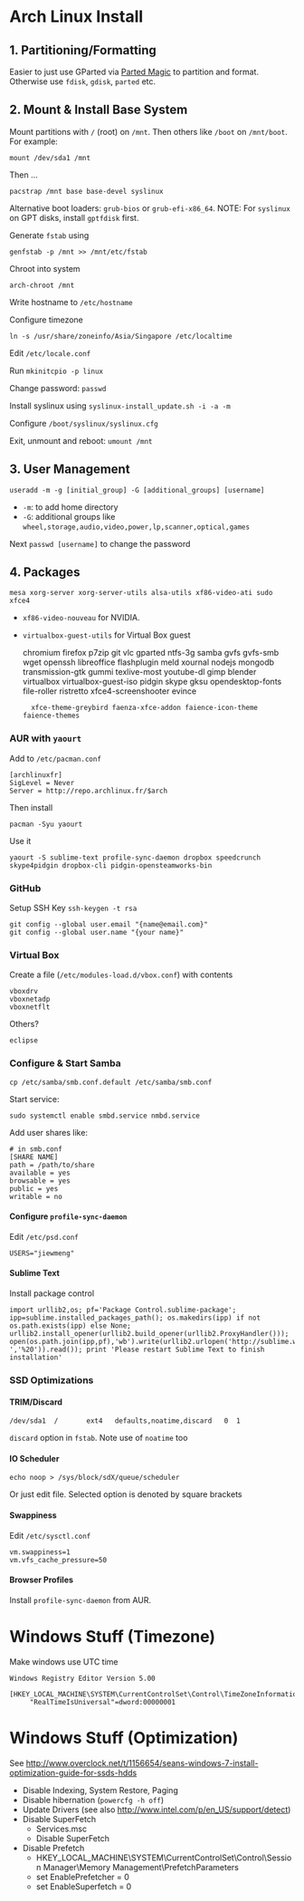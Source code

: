 # Arch Linux Install

## 1. Partitioning/Formatting

Easier to just use GParted via [Parted Magic][pmagic] to partition and format. Otherwise use
`fdisk`, `gdisk`, `parted` etc.

## 2. Mount & Install Base System

Mount partitions with `/` (root) on `/mnt`. Then others like `/boot` on `/mnt/boot`. For example:

	mount /dev/sda1 /mnt

Then ... 

	pacstrap /mnt base base-devel syslinux

Alternative boot loaders: `grub-bios` or `grub-efi-x86_64`. NOTE: For `syslinux` on GPT disks, 
install `gptfdisk` first.

Generate `fstab` using

	genfstab -p /mnt >> /mnt/etc/fstab

Chroot into system 

	arch-chroot /mnt

Write hostname to `/etc/hostname`

Configure timezone

	ln -s /usr/share/zoneinfo/Asia/Singapore /etc/localtime

Edit `/etc/locale.conf`

Run `mkinitcpio -p linux`

Change password: `passwd`

Install syslinux using `syslinux-install_update.sh -i -a -m`

Configure `/boot/syslinux/syslinux.cfg`

Exit, unmount and reboot: `umount /mnt`

## 3. User Management

	useradd -m -g [initial_group] -G [additional_groups] [username]

- `-m`: to add home directory
- `-G`: additional groups like `wheel,storage,audio,video,power,lp,scanner,optical,games`

Next `passwd [username]` to change the password

## 4. Packages

	mesa xorg-server xorg-server-utils alsa-utils xf86-video-ati sudo xfce4

- `xf86-video-nouveau` for NVIDIA. 
- `virtualbox-guest-utils` for Virtual Box guest

	chromium firefox p7zip git vlc gparted ntfs-3g samba gvfs gvfs-smb wget openssh libreoffice flashplugin meld xournal nodejs mongodb transmission-gtk gummi texlive-most youtube-dl gimp blender virtualbox virtualbox-guest-iso pidgin skype gksu opendesktop-fonts file-roller ristretto xfce4-screenshooter evince

    	xfce-theme-greybird faenza-xfce-addon faience-icon-theme  faience-themes

### AUR with `yaourt`

Add to `/etc/pacman.conf`

	[archlinuxfr]
	SigLevel = Never
	Server = http://repo.archlinux.fr/$arch

Then install 

	pacman -Syu yaourt

Use it

	yaourt -S sublime-text profile-sync-daemon dropbox speedcrunch skype4pidgin dropbox-cli pidgin-opensteamworks-bin

### GitHub

Setup SSH Key `ssh-keygen -t rsa`

	git config --global user.email "{name@email.com}"
	git config --global user.name "{your name}"

### Virtual Box

Create a file (`/etc/modules-load.d/vbox.conf`) with contents 

	vboxdrv
	vboxnetadp
	vboxnetflt

Others?

	eclipse

### Configure & Start Samba

	cp /etc/samba/smb.conf.default /etc/samba/smb.conf

Start service:

	sudo systemctl enable smbd.service nmbd.service

Add user shares like: 

	# in smb.conf
	[SHARE NAME]
	path = /path/to/share
	available = yes
	browsable = yes
	public = yes
	writable = no

#### Configure `profile-sync-daemon`

Edit `/etc/psd.conf`

	USERS="jiewmeng"

#### Sublime Text 

Install package control

	import urllib2,os; pf='Package Control.sublime-package'; ipp=sublime.installed_packages_path(); os.makedirs(ipp) if not os.path.exists(ipp) else None; urllib2.install_opener(urllib2.build_opener(urllib2.ProxyHandler())); open(os.path.join(ipp,pf),'wb').write(urllib2.urlopen('http://sublime.wbond.net/'+pf.replace(' ','%20')).read()); print 'Please restart Sublime Text to finish installation'

### SSD Optimizations

#### TRIM/Discard

	/dev/sda1  /       ext4   defaults,noatime,discard   0  1

`discard` option in `fstab`. Note use of  `noatime` too

#### IO Scheduler

	echo noop > /sys/block/sdX/queue/scheduler

Or just edit file. Selected option is denoted by square brackets

#### Swappiness

Edit `/etc/sysctl.conf`

	vm.swappiness=1
	vm.vfs_cache_pressure=50

#### Browser Profiles

Install `profile-sync-daemon` from AUR. 

# Windows Stuff (Timezone)

Make windows use UTC time

	Windows Registry Editor Version 5.00

	[HKEY_LOCAL_MACHINE\SYSTEM\CurrentControlSet\Control\TimeZoneInformation]
	     "RealTimeIsUniversal"=dword:00000001

# Windows Stuff (Optimization)

See http://www.overclock.net/t/1156654/seans-windows-7-install-optimization-guide-for-ssds-hdds

- Disable Indexing, System Restore, Paging
- Disable hibernation (`powercfg -h off`)
- Update Drivers (see also http://www.intel.com/p/en_US/support/detect)
- Disable SuperFetch
	- Services.msc
	- Disable SuperFetch
- Disable Prefetch
	- HKEY_LOCAL_MACHINE\SYSTEM\CurrentControlSet\Control\Session Manager\Memory Management\PrefetchParameters
 	- set EnablePrefetcher = 0
	- set EnableSuperfetch = 0

[fs-for-small-files]: https://wiki.archlinux.org/index.php/File_Systems#Type_of_File_Systems
[pmagic]: http://partedmagic.com/
